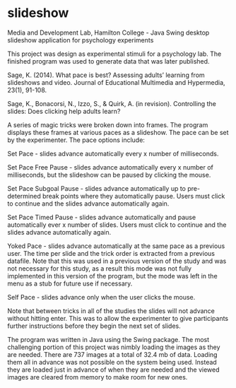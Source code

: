 slideshow
=========

Media and Development Lab, Hamilton College - Java Swing desktop slideshow application for psychology experiments

This project was design as experimental stimuli for a psychology lab.
The finished program was used to generate data that was later
published.

Sage, K. (2014). What pace is best? Assessing adults’ learning from 
slideshows and video. Journal of Educational Multimedia and Hypermedia, 
23(1), 91-108.

Sage, K., Bonacorsi, N., Izzo, S., & Quirk, A. (in revision). 
Controlling the slides: Does clicking help adults learn?

A series of magic tricks were broken down into frames. The program
displays these frames at various paces as a slideshow. The pace can 
be set by the experimenter. The pace options include:

Set Pace - slides advance automatically every x number of milliseconds.

Set Pace Free Pause - slides advance automatically every x number of 
milliseconds, but the slideshow can be paused by clicking the mouse.

Set Pace Subgoal Pause - slides advance automatically up to 
pre-determined break points where they automatically pause. Users
must click to continue and the slides advance automatically again.

Set Pace Timed Pause - slides advance automatically and pause
automatically ever x number of slides. Users must click to
continue and the slides advance automatically again.

Yoked Pace - slides advance automatically at the same pace as
a previous user. The time per slide and the trick order is
extracted from a previous datafile. Note that this was used
in a previous version of the study and was not necessary for
this study, as a result this mode was not fully implemented in
this version of the program, but the mode was left in the menu
as a stub for future use if necessary.

Self Pace - slides advance only when the user clicks the mouse.

Note that between tricks in all of the studies the slides
will not advance without hitting enter. This was to allow the
experimenter to give participants further instructions before
they begin the next set of slides.

The program was written in Java using the Swing package. The
most challenging portion of this project was nimbly loading
the images as they are needed. There are 737 images at a total
of 32.4 mb of data. Loading them all in advance was not possible
on the system being used. Instead they are loaded just in advance
of when they are needed and the viewed images are cleared from 
memory to make room for new ones.